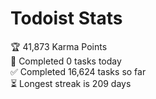 
# Todoist Stats

<!-- TODO-IST:START -->
🏆  41,873 Karma Points           
🌸  Completed 0 tasks today           
✅  Completed 16,624 tasks so far           
⏳  Longest streak is 209 days
<!-- TODO-IST:END -->
